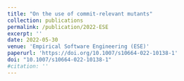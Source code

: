 ```yaml
---
title: "On the use of commit-relevant mutants"
collection: publications
permalink: /publication/2022-ESE
excerpt: ''
date: 2022-05-30
venue: 'Empirical Software Engineering (ESE)'
paperurl: 'https://doi.org/10.1007/s10664-022-10138-1'
doi: "10.1007/s10664-022-10138-1"
#citation: ''
---
```


